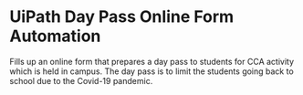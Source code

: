 # UiPath Day Pass Online Form Automation
Fills up an online form that prepares a day pass to students for CCA activity which is held in campus. The day pass is to limit the students going back to school due to the Covid-19 pandemic.

